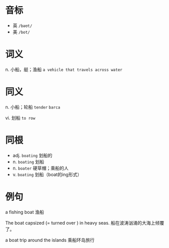 # 音标

- 英 `/bəʊt/`
- 美 `/bot/`

# 词义

n. 小船，艇；渔船
`a vehicle that travels across water`

# 同义

n. 小船；轮船
`tender` `barca`

vi. 划船
`to row`

# 同根

- adj. `boating` 划船的
- n. `boating` 划船
- n. `boater` 硬草帽；乘船的人
- v. `boating` 划船（boat的ing形式）

# 例句

a fishing boat
渔船

The boat capsized (=  turned over  ) in heavy seas.
船在波涛汹涌的大海上倾覆了。

a boat trip around the islands
乘船环岛旅行



